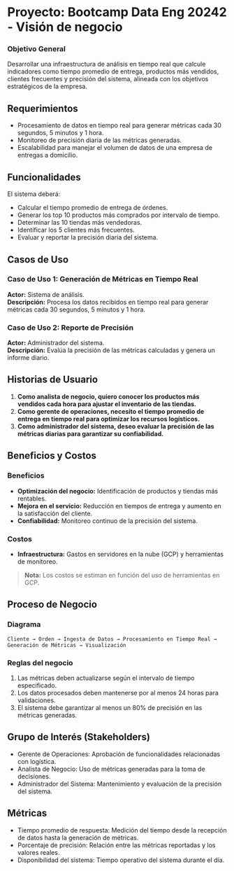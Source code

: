 # Proyecto: Bootcamp Data Eng 20242 - Visión de negocio

### Objetivo General
Desarrollar una infraestructura de análisis en tiempo real que calcule indicadores como tiempo promedio de entrega, productos más vendidos, clientes frecuentes y precisión del sistema, alineada con los objetivos estratégicos de la empresa.

## Requerimientos
- Procesamiento de datos en tiempo real para generar métricas cada 30 segundos, 5 minutos y 1 hora.
- Monitoreo de precisión diaria de las métricas generadas.
- Escalabilidad para manejar el volumen de datos de una empresa de entregas a domicilio.

## Funcionalidades
El sistema deberá:
- Calcular el tiempo promedio de entrega de órdenes.
- Generar los top 10 productos más comprados por intervalo de tiempo.
- Determinar las 10 tiendas más vendedoras.
- Identificar los 5 clientes más frecuentes.
- Evaluar y reportar la precisión diaria del sistema.

## Casos de Uso
### Caso de Uso 1: Generación de Métricas en Tiempo Real
**Actor:** Sistema de análisis.  
**Descripción:** Procesa los datos recibidos en tiempo real para generar métricas cada 30 segundos, 5 minutos y 1 hora.  

### Caso de Uso 2: Reporte de Precisión
**Actor:** Administrador del sistema.  
**Descripción:** Evalúa la precisión de las métricas calculadas y genera un informe diario.  

## Historias de Usuario
1. **Como analista de negocio, quiero conocer los productos más vendidos cada hora para ajustar el inventario de las tiendas.**
2. **Como gerente de operaciones, necesito el tiempo promedio de entrega en tiempo real para optimizar los recursos logísticos.**
3. **Como administrador del sistema, deseo evaluar la precisión de las métricas diarias para garantizar su confiabilidad.**

## Beneficios y Costos
### Beneficios
- **Optimización del negocio:** Identificación de productos y tiendas más rentables.
- **Mejora en el servicio:** Reducción en tiempos de entrega y aumento en la satisfacción del cliente.
- **Confiabilidad:** Monitoreo continuo de la precisión del sistema.

### Costos
- **Infraestructura:** Gastos en servidores en la nube (GCP) y herramientas de monitoreo.

> **Nota:** Los costos se estiman en función del uso de herramientas en GCP.

## Proceso de Negocio
### Diagrama
```plaintext
Cliente → Orden → Ingesta de Datos → Procesamiento en Tiempo Real → Generación de Métricas → Visualización
```
### Reglas del negocio
1. Las métricas deben actualizarse según el intervalo de tiempo especificado.
2. Los datos procesados deben mantenerse por al menos 24 horas para validaciones.
3. El sistema debe garantizar al menos un 80% de precisión en las métricas generadas.
## Grupo de Interés (Stakeholders)
- Gerente de Operaciones: Aprobación de funcionalidades relacionadas con logística.
- Analista de Negocio: Uso de métricas generadas para la toma de decisiones.
- Administrador del Sistema: Mantenimiento y evaluación de la precisión del sistema.
## Métricas
- Tiempo promedio de respuesta: Medición del tiempo desde la recepción de datos hasta la generación de métricas.
- Porcentaje de precisión: Relación entre las métricas reportadas y los valores reales.
- Disponibilidad del sistema: Tiempo operativo del sistema durante el día.
